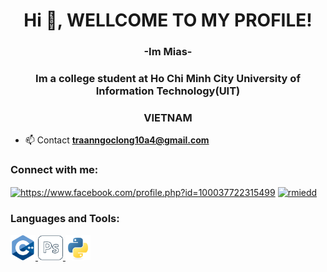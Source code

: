 <h1 align="center">Hi 👋, WELLCOME TO MY PROFILE!</h1>
<h3 align="center">-Im Mias-</h3>
<h3 align="center">Im a college student at Ho Chi Minh City University of Information Technology(UIT)</h3>
<h3 align="center">VIETNAM</h3>


- 📫 Contact **traanngoclong10a4@gmail.com**

<h3 align="left">Connect with me:</h3>
<p align="left">
<a href="https://www.facebook.com/profile.php?id=100037722315499" target="blank"><img align="center" src="https://raw.githubusercontent.com/rahuldkjain/github-profile-readme-generator/master/src/images/icons/Social/facebook.svg" alt="https://www.facebook.com/profile.php?id=100037722315499" height="30" width="40" /></a>
<a href="https://www.hackerrank.com/profile/longtran1112004" target="blank"><img align="center" src="https://raw.githubusercontent.com/rahuldkjain/github-profile-readme-generator/master/src/images/icons/Social/hackerrank.svg" alt="rmiedd" height="30" width="40" /></a>


<h3 align="left">Languages and Tools:</h3>
<p align="left"> <a href="https://www.w3schools.com/cpp/" target="_blank" rel="noreferrer"> <img src="https://raw.githubusercontent.com/devicons/devicon/master/icons/cplusplus/cplusplus-original.svg" alt="cplusplus" width="40" height="40"/> </a> <a href="https://www.photoshop.com/en" target="_blank" rel="noreferrer"> <img src="https://raw.githubusercontent.com/devicons/devicon/master/icons/photoshop/photoshop-line.svg" alt="photoshop" width="40" height="40"/> </a> <a href="https://www.python.org" target="_blank" rel="noreferrer"> <img src="https://raw.githubusercontent.com/devicons/devicon/master/icons/python/python-original.svg" alt="python" width="40" height="40"/> </a> </p>

